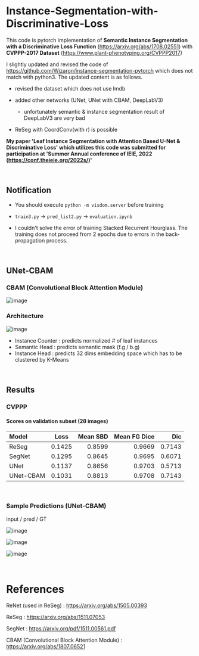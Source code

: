 # Instance-Segmentation-with-Discriminative-Loss 

This code is pytorch implementation of **Semantic Instance Segmentation with a Discriminative Loss Function** (https://arxiv.org/abs/1708.02551) with **CVPPP-2017 Dataset** (https://www.plant-phenotyping.org/CVPPP2017)

I slightly updated and revised the code of https://github.com/Wizaron/instance-segmentation-pytorch which does not match with python3. The updated content is as follows.

  - revised the dataset which does not use lmdb

  - added other networks (UNet, UNet with CBAM, DeepLabV3)
     
     - unfortunately semantic & instance segmentation result of DeepLabV3 are very bad

  - ReSeg with CoordConv(with r) is possible


**My paper 'Leaf Instance Segmentation with Attention Based U-Net & Discriminative Loss' which utilizes this code was submitted for participation at 'Summer Annual conference of IEIE, 2022 (https://conf.theieie.org/2022s/)'**

<br/>

## Notification

- You should execute `python -m visdom.server` before training

- `train3.py` -> `pred_list2.py` -> `evaluation.ipynb`

- I couldn't solve the error of training Stacked Recurrent Hourglass. The training does not proceed from 2 epochs due to errors in the back-propagation process.

<br/>

## UNet-CBAM

### CBAM (Convolutional Block Attention Module)

![image](https://user-images.githubusercontent.com/44194558/169212182-d4867663-f011-4722-8e60-1f0cd9c04ef0.png)

### Architecture

![image](https://user-images.githubusercontent.com/44194558/169212305-980b2299-53c3-48a8-a017-77fbb6a16a6c.png)

 - Instance Counter : predicts normalized # of leaf instances
 - Semantic Head : predicts semantic mask (f.g / b.g)
 - Instance Head : predicts 32 dims embedding space which has to be clustered by K-Means

<br/>

## Results

### CVPPP

#### Scores on validation subset (28 images)

| Model | Loss | Mean SBD | Mean FG Dice | Dic | 
| :----------- | :------------: | ------------: | ------------: | ------------: | 
|ReSeg | 0.1425 | 0.8599 | 0.9669 | 0.7143 | 
|SegNet | 0.1295 | 0.8645 | 0.9695 | 0.6071 | 
|UNet | 0.1137 | 0.8656 | 0.9703 | 0.5713 | 
|UNet-CBAM | 0.1031 | 0.8813 | 0.9708 | 0.7143 | 

<br/>

### Sample Predictions (UNet-CBAM)

input / pred / GT

![image](https://user-images.githubusercontent.com/44194558/169200662-8feca540-3d61-49ff-94b4-818d818fc87f.png)

![image](https://user-images.githubusercontent.com/44194558/169200700-f5678b8c-af7c-478e-ae7a-1449e53f0182.png)

![image](https://user-images.githubusercontent.com/44194558/169200753-7c6901fb-7a3e-44da-8f45-b20a5681e9f4.png)

<br/>

# References

ReNet (used in ReSeg) : https://arxiv.org/abs/1505.00393

ReSeg : https://arxiv.org/abs/1511.07053

SegNet : https://arxiv.org/pdf/1511.00561.pdf

CBAM (Convolutional Block Attention Module) : https://arxiv.org/abs/1807.06521







